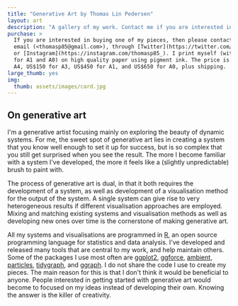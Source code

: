 ```yaml
---
title: "Generative Art by Thomas Lin Pedersen"
layout: art
description: "A gallery of my work. Contact me if you are interested in a purchase."
purchase: >
  If you are interested in buying one of my pieces, then please contact me by 
  email (<thomasp85@gmail.com>), through [Twitter](https://twitter.com/thomasp85),
  or [Instagram](https://instagram.com/thomasp85_). I print myself (with some help
  for A1 and A0) on high quality paper using pigment ink. The price is US$100 for 
  A4, US$150 for A3, US$450 for A1, and US$650 for A0, plus shipping.
large_thumb: yes
img:
  thumb: assets/images/card.jpg
---
```


## On generative art
I'm a generative artist focusing mainly on exploring the beauty of dynamic 
systems. For me, the sweet spot of generative art lies in creating a system that
you know well enough to set it up for success, but is so complex that you still
get surprised when you see the result. The more I become familiar with a system
I've developed, the more it feels like a (slightly unpredictable) brush to paint
with.

The process of generative art is dual, in that it both requires the development
of a system, as well as development of a visualisation method for the output of
the system. A single system can give rise to very heterogeneous results if 
different visualisation approaches are employed. Mixing and matching existing 
systems and visualisation methods as well as developing new ones over time is
the cornerstone of making generative art.

All my systems and visualisations are programmed in 
[R](https://cran.r-project.org), an open source programming language for 
statistics and data analysis. I've developed and released many tools that are 
central to my work, and help maintain others. Some of the packages I use most
often are [ggplot2](https://ggplot2.tidyverse.org), 
[ggforce](https://ggforce.data-imaginist.com), 
[ambient](https://ambient.data-imaginist.com),
[particles](https://github.com/thomasp85/particles), 
[tidygraph](https://github.com/thomasp85/tidygraph), and
[ggraph](https://ggraph.data-imaginist.com). I do not share the code I use to
create my pieces. The main reason for this is that I don't think it would be
beneficial to anyone. People interested in getting started with generative art
would become to focused on my ideas instead of developing their own. Knowing the
answer is the killer of creativity.
